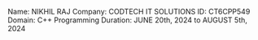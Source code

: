 Name: NIKHIL RAJ
Company: CODTECH IT SOLUTIONS
ID: CT6CPP549
Domain: C++ Programming
Duration: JUNE 20th, 2024 to AUGUST 5th, 2024
